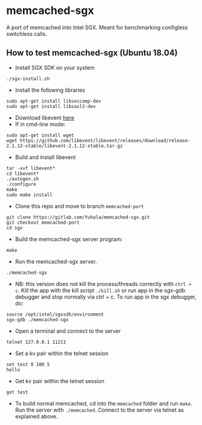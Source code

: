 # memcached-sgx

A port of memcached into Intel SGX. Meant for benchmarking configless switchless calls.

## How to test memcached-sgx (Ubuntu 18.04)

- Install SGX SDK on your system
```
./sgx-install.sh

```

- Install the following libraries

```
sudo apt-get install libseccomp-dev
sudo apt-get install libsasl2-dev

```
- Download libevent [here](https://github.com/libevent/libevent/releases/download/release-2.1.12-stable/libevent-2.1.12-stable.tar.gz)
- If in cmd-line mode: 

```
sudo apt-get install wget
wget https://github.com/libevent/libevent/releases/download/release-2.1.12-stable/libevent-2.1.12-stable.tar.gz
```
- Build and install libevent

```
tar -xvf libevent*
cd libevent*
./autogen.sh
./configure
make
sudo make install

```
- Clone this repo and move to branch `memcached-port`

```
git clone https://gitlab.com/Yuhala/memcached-sgx.git
git checkout memcached-port
cd sgx

```

- Build the memcached-sgx server program:

```
make 

```  

- Run the memcached-sgx server.
```
./memcached-sgx

```

- NB: this version does not kill the process/threads correctly with `ctrl + c`. Kill the app with the kill script `./kill.sh` or run app in the sgx-gdb debugger and stop normally via ctrl + c. To run app in the sgx debugger, do:

```
source /opt/intel/sgxsdk/environment 
sgx-gdb ./memcached-sgx

```

- Open a terminal and connect to the server

```
telnet 127.0.0.1 11211

```
- Set a kv pair within the telnet session

```
set test 0 100 5
hello

```
- Get kv pair within the telnet session

```
get test

```
- To build normal memcached, cd into the `memcached` folder and run `make`. Run the server with `./memcached`. Connect to the server via telnet as explained above.

